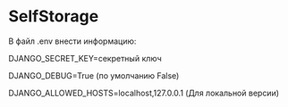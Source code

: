 # SelfStorage
В файл .env внести информацию:

DJANGO_SECRET_KEY=секретный ключ

DJANGO_DEBUG=True (по умолчанию False)

DJANGO_ALLOWED_HOSTS=localhost,127.0.0.1 (Для локальной версии)


 
